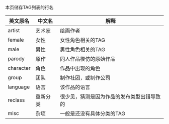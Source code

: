 本页储存TAG列表的行名

|英文原名|中文名|解释|
|---|---|---|
|artist|艺术家|绘画作者|
|female|女性|女性角色相关的TAG|
|male|男性|男性角色相关的TAG|
|parody|原作|同人作品模仿的原始作品|
|character|角色|作品中出现的角色|
|group|团队|制作社团，或制作公司|
|language|语言|该作品的语言|
|reclass|重新分类|很少见，猜测是因为作品的发布类型出错导致的|
|misc|杂项|一般是还没有具体分类的TAG|